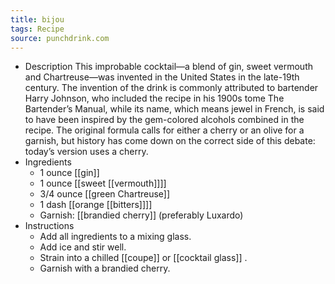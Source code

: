 ```yaml
---
title: bijou
tags: Recipe
source: punchdrink.com
---
```


- Description
  This improbable cocktail—a blend of gin, sweet vermouth and Chartreuse—was invented in the United States in the late-19th century. The invention of the drink is commonly attributed to bartender Harry Johnson, who included the recipe in his 1900s tome The Bartender’s Manual, while its name, which means jewel in French, is said to have been inspired by the gem-colored alcohols combined in the recipe. The original formula calls for either a cherry or an olive for a garnish, but history has come down on the correct side of this debate: today’s version uses a cherry.
- Ingredients
	- 1 ounce [[gin]]
	- 1 ounce [[sweet [[vermouth]]]]
	- 3/4 ounce [[green Chartreuse]]
	- 1 dash [[orange [[bitters]]]]
	- Garnish: [[brandied cherry]] (preferably Luxardo)
- Instructions
	- Add all ingredients to a mixing glass.
	- Add ice and stir well.
	- Strain into a chilled [[coupe]] or [[cocktail glass]] .
	- Garnish with a brandied cherry.